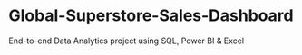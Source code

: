 # Global-Superstore-Sales-Dashboard
End-to-end Data Analytics project using SQL, Power BI &amp; Excel
